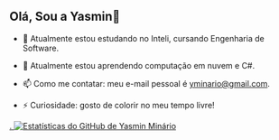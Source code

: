 ## Olá, Sou a Yasmin👋

- 🔭 Atualmente estou estudando no Inteli, cursando Engenharia de Software.

- 🌱 Atualmente estou aprendendo computação em nuvem e C#.

- 📫 Como me contatar: meu e-mail pessoal é yminario@gmail.com.

- ⚡ Curiosidade: gosto de colorir no meu tempo livre!

<a href="https://github.com/yasminminario">
  .
  <img src="https://github-readme-stats-8f9fskfz1-yasminminarios-projects.vercel.app/api?username=yasminminario&cache_buster=12345" alt="Estatísticas do GitHub de Yasmin Minário">
</a>
